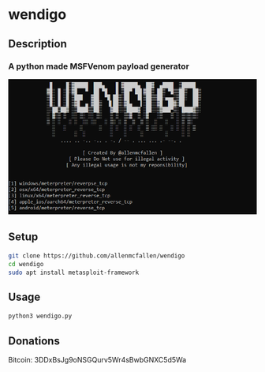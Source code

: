 # wendigo
## Description
### A python made MSFVenom payload generator
![img](img.png)
## Setup
```bash
git clone https://github.com/allenmcfallen/wendigo
cd wendigo
sudo apt install metasploit-framework
```
## Usage
```bash
python3 wendigo.py
```
## Donations
Bitcoin: 3DDxBsJg9oNSGQurv5Wr4sBwbGNXC5d5Wa
